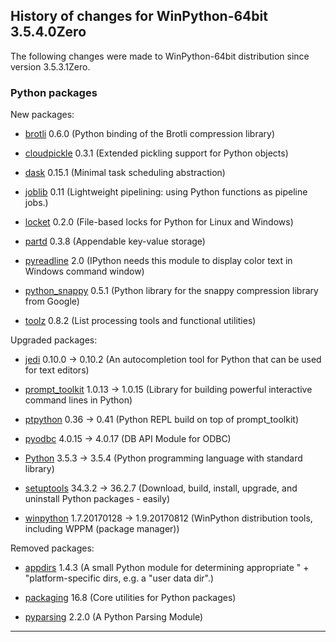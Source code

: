﻿## History of changes for WinPython-64bit 3.5.4.0Zero

The following changes were made to WinPython-64bit distribution since version 3.5.3.1Zero.

### Python packages

New packages:

  * [brotli](https://pypi.python.org/pypi/brotli) 0.6.0 (Python binding of the Brotli compression library)
  * [cloudpickle](https://pypi.python.org/pypi/cloudpickle) 0.3.1 (Extended pickling support for Python objects)
  * [dask](https://pypi.python.org/pypi/dask) 0.15.1 (Minimal task scheduling abstraction)
  * [joblib](https://pypi.python.org/pypi/joblib) 0.11 (Lightweight pipelining: using Python functions as pipeline jobs.)
  * [locket](https://pypi.python.org/pypi/locket) 0.2.0 (File-based locks for Python for Linux and Windows)
  * [partd](https://pypi.python.org/pypi/partd) 0.3.8 (Appendable key-value storage)
  * [pyreadline](https://pypi.python.org/pypi/pyreadline) 2.0 (IPython needs this module to display color text in Windows command window)
  * [python_snappy](https://pypi.python.org/pypi/python_snappy) 0.5.1 (Python library for the snappy compression library from Google)
  * [toolz](https://pypi.python.org/pypi/toolz) 0.8.2 (List processing tools and functional utilities)

Upgraded packages:

  * [jedi](https://pypi.python.org/pypi/jedi) 0.10.0 → 0.10.2 (An autocompletion tool for Python that can be used for text editors)
  * [prompt_toolkit](https://pypi.python.org/pypi/prompt_toolkit) 1.0.13 → 1.0.15 (Library for building powerful interactive command lines in Python)
  * [ptpython](https://pypi.python.org/pypi/ptpython) 0.36 → 0.41 (Python REPL build on top of prompt_toolkit)
  * [pyodbc](https://pypi.python.org/pypi/pyodbc) 4.0.15 → 4.0.17 (DB API Module for ODBC)
  * [Python](http://www.python.org/) 3.5.3 → 3.5.4 (Python programming language with standard library)
  * [setuptools](https://pypi.python.org/pypi/setuptools) 34.3.2 → 36.2.7 (Download, build, install, upgrade, and uninstall Python packages - easily)
  * [winpython](http://winpython.github.io/) 1.7.20170128 → 1.9.20170812 (WinPython distribution tools, including WPPM (package manager))

Removed packages:

  * [appdirs](https://pypi.python.org/pypi/appdirs) 1.4.3 (A small Python module for determining appropriate " + "platform-specific dirs, e.g. a "user data dir".)
  * [packaging](https://pypi.python.org/pypi/packaging) 16.8 (Core utilities for Python packages)
  * [pyparsing](http://pyparsing.wikispaces.com/) 2.2.0 (A Python Parsing Module)

* * *
